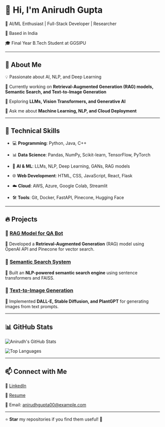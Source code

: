 # 👋 Hi, I'm Anirudh Gupta  

🚀 AI/ML Enthusiast | Full-Stack Developer | Researcher  

📍 Based in India  

🎓 Final Year B.Tech Student at GGSIPU

---

## 🔹 About Me  

💡 Passionate about AI, NLP, and Deep Learning  

🎯 Currently working on **Retrieval-Augmented Generation (RAG) models, Semantic Search, and Text-to-Image Generation**  

📖 Exploring **LLMs, Vision Transformers, and Generative AI**  

💬 Ask me about **Machine Learning, NLP, and Cloud Deployment**

---

## 🚀 Technical Skills  

- 💻 **Programming**: Python, Java, C++  

- 📊 **Data Science**: Pandas, NumPy, Scikit-learn, TensorFlow, PyTorch  

- 🤖 **AI & ML**: LLMs, NLP, Deep Learning, GANs, RAG models  

- 🌐 **Web Development**: HTML, CSS, JavaScript, React, Flask  

- ☁️ **Cloud**: AWS, Azure, Google Colab, Streamlit  

- 🛠️ **Tools**: Git, Docker, FastAPI, Pinecone, Hugging Face

---

## 🔥 Projects  

### 🔹 **[RAG Model for QA Bot](https://github.com/AnirudhGupta007/RAG-QA-Bot)**  

📌 Developed a **Retrieval-Augmented Generation** (RAG) model using OpenAI API and Pinecone for vector search.

### 🔹 **[Semantic Search System](https://github.com/AnirudhGupta007/Semantic-Search)**  

📌 Built an **NLP-powered semantic search engine** using sentence transformers and FAISS.

### 🔹 **[Text-to-Image Generation](https://github.com/AnirudhGupta007/Text-to-Image-Generation)**  

📌 Implemented **DALL-E, Stable Diffusion, and PlantGPT** for generating images from text prompts.

---

## 📊 GitHub Stats  

![Anirudh's GitHub Stats](https://github-readme-stats.vercel.app/api?username=AnirudhGupta007&show_icons=true&theme=radical)  

![Top Languages](https://github-readme-stats.vercel.app/api/top-langs/?username=AnirudhGupta007&layout=compact&theme=radical)

---

## 📫 Connect with Me  

🔗 [LinkedIn](https://www.linkedin.com/in/anirudhgupta00)  

📄 [Resume](https://drive.google.com/file/d/1HkTBYgR1RuotM9YWgd_oA_X4tpEPk4sb/view?usp=sharing)  

📧 Email: anirudhgupta00@example.com

---

⭐ **Star** my repositories if you find them useful! 🚀

<!--
**AnirudhGupta007/Anirudhgupta007** is a ✨ _special_ ✨ repository because its `README.md` (this file) appears on your GitHub profile.

Here are some ideas to get you started:

- 🔭 I’m currently working on ...
- 🌱 I’m currently learning ...
- 👯 I’m looking to collaborate on ...
- 🤔 I’m looking for help with ...
- 💬 Ask me about ...
- 📫 How to reach me: ...
- 😄 Pronouns: ...
- ⚡ Fun fact: ...
-->
